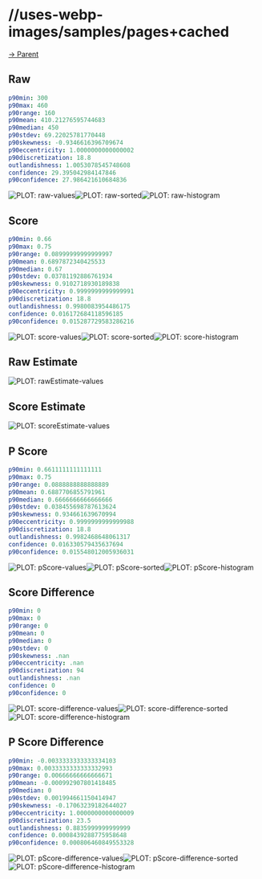 
# //uses-webp-images/samples/pages+cached

[→ Parent](../..)


## Raw


```yaml
p90min: 300
p90max: 460
p90range: 160
p90mean: 410.21276595744683
p90median: 450
p90stdev: 69.22025781770448
p90skewness: -0.9346616396709674
p90eccentricity: 1.0000000000000002
p90discretization: 18.8
outlandishness: 1.0053078545748608
confidence: 29.395042984147846
p90confidence: 27.986421610684836

```

![PLOT: raw-values](./raw/values.svg)![PLOT: raw-sorted](./raw/sorted.svg)![PLOT: raw-histogram](./raw/histogram.svg)
## Score


```yaml
p90min: 0.66
p90max: 0.75
p90range: 0.08999999999999997
p90mean: 0.6897872340425533
p90median: 0.67
p90stdev: 0.03781192886761934
p90skewness: 0.9102718930189838
p90eccentricity: 0.9999999999999991
p90discretization: 18.8
outlandishness: 0.9980083954486175
confidence: 0.016172684118596185
p90confidence: 0.015287729583286216

```

![PLOT: score-values](./score/values.svg)![PLOT: score-sorted](./score/sorted.svg)![PLOT: score-histogram](./score/histogram.svg)
## Raw Estimate

![PLOT: rawEstimate-values](./rawEstimate/values.svg)
## Score Estimate

![PLOT: scoreEstimate-values](./scoreEstimate/values.svg)
## P Score


```yaml
p90min: 0.6611111111111111
p90max: 0.75
p90range: 0.0888888888888889
p90mean: 0.6887706855791961
p90median: 0.6666666666666666
p90stdev: 0.038455698787613624
p90skewness: 0.934661639670994
p90eccentricity: 0.9999999999999988
p90discretization: 18.8
outlandishness: 0.9982468648061317
confidence: 0.016330579435637694
p90confidence: 0.015548012005936031

```

![PLOT: pScore-values](./pScore/values.svg)![PLOT: pScore-sorted](./pScore/sorted.svg)![PLOT: pScore-histogram](./pScore/histogram.svg)
## Score Difference


```yaml
p90min: 0
p90max: 0
p90range: 0
p90mean: 0
p90median: 0
p90stdev: 0
p90skewness: .nan
p90eccentricity: .nan
p90discretization: 94
outlandishness: .nan
confidence: 0
p90confidence: 0

```

![PLOT: score-difference-values](./score-difference/values.svg)![PLOT: score-difference-sorted](./score-difference/sorted.svg)![PLOT: score-difference-histogram](./score-difference/histogram.svg)
## P Score Difference


```yaml
p90min: -0.0033333333333334103
p90max: 0.0033333333333332993
p90range: 0.00666666666666671
p90mean: -0.000992907801418485
p90median: 0
p90stdev: 0.001994661150414947
p90skewness: -0.17063239182644027
p90eccentricity: 1.0000000000000009
p90discretization: 23.5
outlandishness: 0.8835999999999999
confidence: 0.0008439288775958648
p90confidence: 0.000806460849553328

```

![PLOT: pScore-difference-values](./pScore-difference/values.svg)![PLOT: pScore-difference-sorted](./pScore-difference/sorted.svg)![PLOT: pScore-difference-histogram](./pScore-difference/histogram.svg)